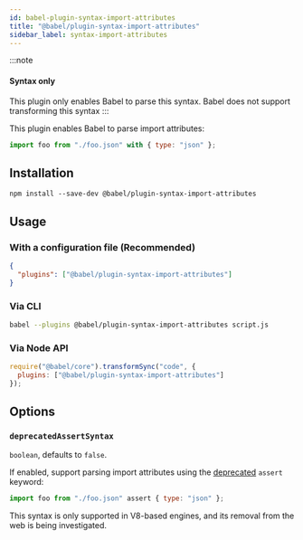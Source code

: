 ```yaml
---
id: babel-plugin-syntax-import-attributes
title: "@babel/plugin-syntax-import-attributes"
sidebar_label: syntax-import-attributes
---
```


:::note
#### Syntax only

This plugin only enables Babel to parse this syntax. Babel does not support transforming this syntax
:::

This plugin enables Babel to parse import attributes:

```js title="JavaScript"
import foo from "./foo.json" with { type: "json" };
```

## Installation

```shell npm2yarn
npm install --save-dev @babel/plugin-syntax-import-attributes
```

## Usage

### With a configuration file (Recommended)

```json title="babel.config.json"
{
  "plugins": ["@babel/plugin-syntax-import-attributes"]
}
```

### Via CLI

```sh title="Shell"
babel --plugins @babel/plugin-syntax-import-attributes script.js
```

### Via Node API

```js title="JavaScript"
require("@babel/core").transformSync("code", {
  plugins: ["@babel/plugin-syntax-import-attributes"]
});
```

## Options

### `deprecatedAssertSyntax`

`boolean`, defaults to `false`.

If enabled, support parsing import attributes using the [deprecated](https://tc39.es/proposal-import-attributes/#sec-deprecated-assert-keyword-for-import-attributes) `assert` keyword:

```js title="JavaScript"
import foo from "./foo.json" assert { type: "json" };
```

This syntax is only supported in V8-based engines, and its removal from the web is being investigated.
